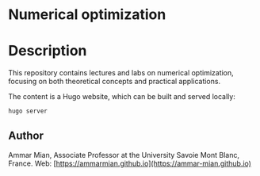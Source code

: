 # Numerical optimization


# Description
This repository contains lectures and labs on numerical optimization, focusing on both theoretical concepts and practical applications.

The content is a Hugo website, which can be built and served locally:
```bash
hugo server
```

## Author

Ammar Mian, Associate Professor at the University Savoie Mont Blanc, France.
Web: [https://ammarmian.github.io](https://ammar-mian.github.io)
